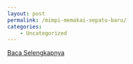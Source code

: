 ```yaml
---
layout: post
permalink: /mimpi-memakai-sepatu-baru/
categories:
    - Uncategorized
---
```


[Baca Selengkapnya](/09)